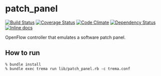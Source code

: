 patch_panel
===========

[![Build Status](http://img.shields.io/travis/trema/patch_panel/develop.svg?style=flat)][travis]
[![Coverage Status](http://img.shields.io/coveralls/trema/patch_panel/develop.svg?style=flat)][coveralls]
[![Code Climate](http://img.shields.io/codeclimate/github/trema/patch_panel.svg?style=flat)][codeclimate]
[![Dependency Status](http://img.shields.io/gemnasium/trema/patch_panel.svg?style=flat)][gemnasium]
[![Inline docs](http://inch-ci.org/github/trema/patch_panel.png?branch=develop)][inch]

OpenFlow controller that emulates a software patch panel.

[travis]: http://travis-ci.org/trema/patch_panel
[coveralls]: https://coveralls.io/r/trema/patch_panel
[codeclimate]: https://codeclimate.com/github/trema/patch_panel
[gemnasium]: https://gemnasium.com/trema/patch_panel
[inch]: http://inch-ci.org/github/trema/patch_panel


How to run
----------

```
% bundle install
% bundle exec trema run lib/patch_panel.rb -c trema.conf
```
